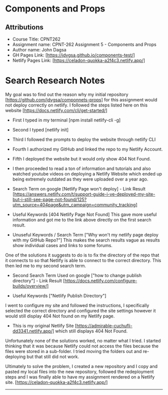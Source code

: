 # Components and Props

## Attributions

- Course Title: CPNT262
- Assignment name: CPNT-262 Assignment 5 - Components and Props
- Author name: John Dagsa
- GH Pages Link: [https://jdvgsa.github.io/components-test/]
- Netlify Pages Link: [https://celadon-quokka-a2f4c3.netlify.app/]

# Search Research Notes

My goal was to find out the reason why my initial repository [https://github.com/jdvgsa/componnets-props] for this assignment would not deploy correctly on netlify. I followed the steps listed here on this website [https://docs.netlify.com/cli/get-started/]

- First I typed in my terminal [npm install netlify-cli -g]
- Second I typed [netlify init]
- Third I followed the prompts to deploy the website through netlify CLI
- Fourth I authorized my GitHub and linked the repo to my Netlify Account.
- Fifth I deployed the website but it would only show 404 Not Found.

- I then proceeded to read a ton of information and tutorials and also watched youtube videos on deploying a Netlify Website which ended up being extremely outdated as they were uploaded over a year ago.

- Search Term on google [Netlify Page won't deploy] - Link Result [https://answers.netlify.com/t/support-guide-i-ve-deployed-my-site-but-i-still-see-page-not-found/125?utm_source=404page&utm_campaign=community_tracking]
- Useful Keywords [404 Netlify Page Not Found] This gave more useful information and got me to the link above directly on the first search result.
- Unuseful Keywords / Search Term ["Why won't my netlify page deploy with my GitHub Repo?"] This makes the search results vague as results show individual cases and links to some forums.

One of the solutions it suggests to do is to fix the directory of the repo that it connects to so that Netlify is able to connect to the correct directory. This then led me to my second search term.

- Second Search Term Used on google ["how to change publish directory"] - Link Result [https://docs.netlify.com/configure-builds/overview/]

- Useful Keywords ["Netlify Publish Directory"]

I went to configure my site and followed the instructions, I specifically selected the correct directory and configured the site settings however it would still display 404 Not found on my Netlify page.

- This is my original Netlify Site [https://admirable-cuchufli-dd3341.netlify.app/] which still displays 404 Not Found.

Unfortunately none of the solutions worked, no matter what I tried. I started thinking that it was because Netlify could not access the files because the files were stored in a sub-folder. I tried moving the folders out and re-deploying but that still did not work.

Ultimately to solve the problem, I created a new repository and I copy and pasted my local files into the new repository, followed the redeployment steps and I was finally able to have my assignment rendered on a Netlify site. [https://celadon-quokka-a2f4c3.netlify.app/]

--------------------------------------------------------------------------------------



